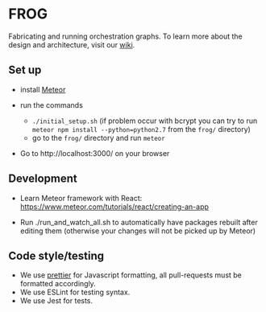 # FROG
Fabricating and running orchestration graphs. To learn more about the design and architecture, visit our [wiki](https://github.com/chili-epfl/FROG/wiki).

## Set up

- install [Meteor](https://www.meteor.com/install)

- run the commands
    * `./initial_setup.sh` (if problem occur with bcrypt you can try to run `meteor npm install --python=python2.7` from the `frog/` directory)
    * go to the `frog/` directory and run `meteor`

- Go to http://localhost:3000/ on your browser

## Development

- Learn Meteor framework with React:
https://www.meteor.com/tutorials/react/creating-an-app

- Run ./run_and_watch_all.sh to automatically have packages rebuilt after editing them (otherwise your changes will not be picked up by Meteor)

## Code style/testing

- We use [prettier](https://github.com/prettier/prettier) for Javascript formatting, all pull-requests must be formatted accordingly.
- We use ESLint for testing syntax.
- We use Jest for tests.
